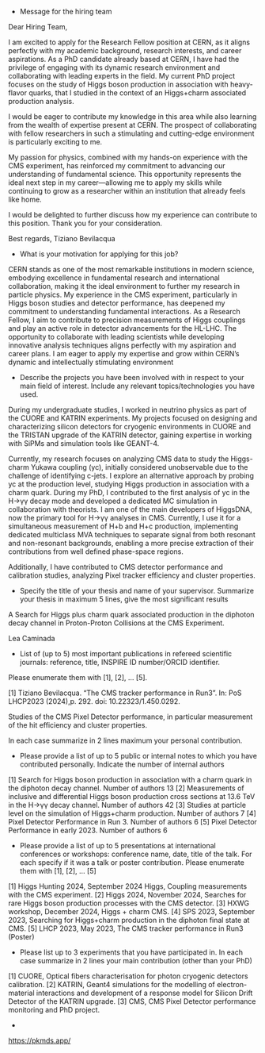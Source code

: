 * Message for the hiring team

Dear Hiring Team,

I am excited to apply for the Research Fellow position at CERN, as it aligns perfectly with my academic background, research interests, and career aspirations. As a PhD candidate already based at CERN, I have had the privilege of engaging with its dynamic research environment and collaborating with leading experts in the field. My current PhD project focuses on the study of Higgs boson production in association with heavy-flavor quarks, that I studied in the context of an Higgs+charm associated production analysis.

I would be eager to contribute my knowledge in this area while also learning from the wealth of expertise present at CERN. The prospect of collaborating with fellow researchers in such a stimulating and cutting-edge environment is particularly exciting to me.

My passion for physics, combined with my hands-on experience with the CMS experiment, has reinforced my commitment to advancing our understanding of fundamental science. This opportunity represents the ideal next step in my career—allowing me to apply my skills while continuing to grow as a researcher within an institution that already feels like home.

I would be delighted to further discuss how my experience can contribute to this position. Thank you for your consideration.

Best regards,
Tiziano Bevilacqua

* What is your motivation for applying for this job?

CERN stands as one of the most remarkable institutions in modern science, embodying excellence in fundamental research and international collaboration, making it the ideal environment to further my research in particle physics. My experience in the CMS experiment, particularly in Higgs boson studies and detector performance, has deepened my commitment to understanding fundamental interactions. As a Research Fellow, I aim to contribute to precision measurements of Higgs couplings and play an active role in detector advancements for the HL-LHC. The opportunity to collaborate with leading scientists while developing innovative analysis techniques aligns perfectly with my aspiration and career plans. I am eager to apply my expertise and grow within CERN’s dynamic and intellectually stimulating environment

* Describe the projects you have been involved with in respect to your main field of interest.
Include any relevant topics/technologies you have used.

During my undergraduate studies, I worked in neutrino physics as part of the CUORE and KATRIN experiments. My projects focused on designing and characterizing silicon detectors for cryogenic environments in CUORE and the TRISTAN upgrade of the KATRIN detector, gaining expertise in working with SiPMs and simulation tools like GEANT-4.

Currently, my research focuses on analyzing CMS data to study the Higgs-charm Yukawa coupling (yc), initially considered unobservable due to the challenge of identifying c-jets. I explore an alternative approach by probing yc at the production level, studying Higgs production in association with a charm quark. During my PhD, I contributed to the first analysis of yc in the H→γγ decay mode and developed a dedicated MC simulation in collaboration with theorists.
I am one of the main developers of HiggsDNA, now the primary tool for H→γγ analyses in CMS. Currently, I use it for a simultaneous measurement of H+b and H+c production, implementing dedicated multiclass MVA techniques to separate signal from both resonant and non-resonant backgrounds, enabling a more precise extraction of their contributions from well defined phase-space regions.

Additionally, I have contributed to CMS detector performance and calibration studies, analyzing Pixel tracker efficiency and cluster properties.

* Specify the title of your thesis and name of your supervisor. Summarize your thesis in maximum 5 lines, give the most significant results

A Search for Higgs plus charm quark associated production in the diphoton decay channel in Proton-Proton Collisions at the CMS Experiment.

Lea Caminada



* List of (up to 5) most important publications in refereed scientific journals: reference, title, INSPIRE ID number/ORCID identifier.

Please enumerate them with [1], [2], ... [5].

[1] Tiziano Bevilacqua. “The CMS tracker performance in Run3”. In: PoS LHCP2023 (2024),p. 292. doi: 10.22323/1.450.0292. 

Studies of the CMS Pixel Detector performance, in particular measurement of the hit efficiency and cluster properties. 

In each case summarize in 2 lines maximum your personal contribution. 

* Please provide a list of up to 5 public or internal notes to which you have contributed personally. Indicate the number of internal authors

[1] Search for Higgs boson production in association with a charm quark in the diphoton decay channel. Number of authors 13
[2] Measurements of inclusive and differential Higgs boson production cross sections at 13.6 TeV in the H→γγ decay channel. Number of authors 42
[3] Studies at particle level on the simulation of Higgs+charm production. Number of authors 7
[4] Pixel Detector Performance in Run 3. Number of authors 6
[5] Pixel Detector Performance in early 2023. Number of authors 6

* Please provide a list of up to 5 presentations at international conferences or workshops: conference name, date, title of the talk. For each specify if it was a talk or poster contribution. Please enumerate them with [1], [2], ... [5]

[1] Higgs Hunting 2024, September 2024 Higgs, Coupling measurements with the CMS experiment.
[2] Higgs 2024, November 2024, Searches for rare Higgs boson production processes with the CMS detector.
[3] HXWG workshop, December 2024, Higgs + charm CMS.
[4] SPS 2023, September 2023, Searching for Higgs+charm production in the diphoton final state at CMS.
[5] LHCP 2023, May 2023, The CMS tracker performance in Run3 (Poster)


* Please list up to 3 experiments that you have participated in. In each case summarize in 2 lines your main contribution (other than your PhD) 

[1] CUORE, Optical fibers characterisation for photon cryogenic detectors calibration.
[2] KATRIN, Geant4 simulations for the modelling of electron-material interactions and development of a response model for Silicon Drift Detector of the KATRIN upgrade.
[3] CMS, CMS Pixel Detector performance monitoring and PhD project.

* 
https://pkmds.app/


